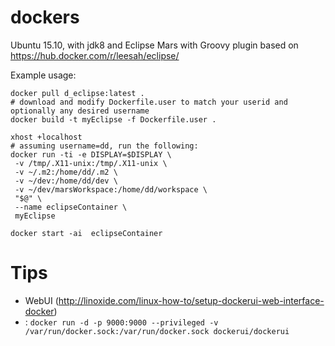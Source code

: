 # dockers

Ubuntu 15.10, with jdk8 and Eclipse Mars with Groovy plugin based on https://hub.docker.com/r/leesah/eclipse/

Example usage:
```
docker pull d_eclipse:latest .
# download and modify Dockerfile.user to match your userid and optionally any desired username
docker build -t myEclipse -f Dockerfile.user .

xhost +localhost
# assuming username=dd, run the following:
docker run -ti -e DISPLAY=$DISPLAY \
 -v /tmp/.X11-unix:/tmp/.X11-unix \
 -v ~/.m2:/home/dd/.m2 \
 -v ~/dev:/home/dd/dev \
 -v ~/dev/marsWorkspace:/home/dd/workspace \
 "$@" \
 --name eclipseContainer \
 myEclipse

docker start -ai  eclipseContainer
```

# Tips
* WebUI (http://linoxide.com/linux-how-to/setup-dockerui-web-interface-docker)
 * : ```docker run -d -p 9000:9000 --privileged -v /var/run/docker.sock:/var/run/docker.sock dockerui/dockerui```
